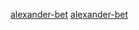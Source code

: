 [alexander-bet](https://alexanderbet.github.io/rsschool-cv/cv)
[alexander-bet](https://alexanderbet.github.io/rsschool-cv/)

